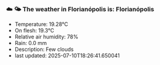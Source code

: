 ### ☁️ 🌤️  The weather in Florianópolis is: Florianópolis

- Temperature: 19.28°C
- On flesh: 19.3°C
- Relative air humidity: 78%
- Rain: 0.0 mm
- Description: Few clouds
- last updated: 2025-07-10T18:26:41.650041
